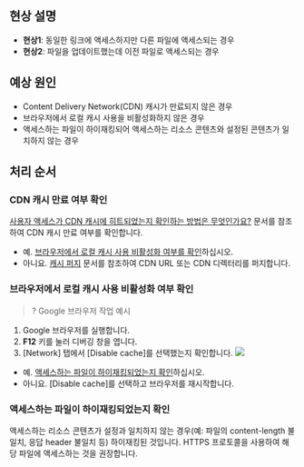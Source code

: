 ## 현상 설명

- **현상1**: 동일한 링크에 액세스하지만 다른 파일에 액세스되는 경우
- **현상2**: 파일을 업데이트했는데 이전 파일로 액세스되는 경우

## 예상 원인

- Content Delivery Network(CDN) 캐시가 만료되지 않은 경우
- 브라우저에서 로컬 캐시 사용을 비활성화하지 않은 경우
- 액세스하는 파일이 하이재킹되어 액세스하는 리소스 콘텐츠와 설정된 콘텐츠가 일치하지 않는 경우

## 처리 순서

### CDN 캐시 만료 여부 확인

[사용자 액세스가 CDN 캐시에 히트되었는지 확인하는 방법은 무엇인가요?](https://intl.cloud.tencent.com/document/product/228/11207) 문서를 참조하여 CDN 캐시 만료 여부를 확인합니다.
 - 예. [브라우저에서 로컬 캐시 사용 비활성화 여부를 확인](#DisableCaching)하십시오.
 - 아니요. [캐시 퍼지](https://intl.cloud.tencent.com/document/product/228/6299) 문서를 참조하여 CDN URL 또는 CDN 디렉터리를 퍼지합니다.

<span id="DisableCaching"></span>
### 브라우저에서 로컬 캐시 사용 비활성화 여부 확인

>? Google 브라우저 작업 예시
>
1. Google 브라우저를 실행합니다.
2. **F12** 키를 눌러 디버깅 창을 엽니다.
3. [Network] 탭에서 [Disable cache]를 선택했는지 확인합니다.
![](https://main.qcloudimg.com/raw/453ea5fdaa0d69be6f13fd809a815d22.png)
 - 예. [액세스하는 파일이 하이재킹되었는지 확인](#UseHTTPS)하십시오.
 - 아니요. [Disable cache]를 선택하고 브라우저를 재시작합니다.

<span id="UseHTTPS"></span>
### 액세스하는 파일이 하이재킹되었는지 확인

액세스하는 리소스 콘텐츠가 설정과 일치하지 않는 경우(예: 파일의 content-length 불일치, 응답 header 불일치 등) 하이재킹된 것입니다. HTTPS 프로토콜을 사용하여 해당 파일에 액세스하는 것을 권장합니다.




